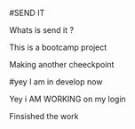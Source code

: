#SEND IT

Whats is send it ? 

This is a bootcamp project


Making another cheeckpoint


#yey I am in develop now 


Yey i AM WORKING on my login

Finsished the work
